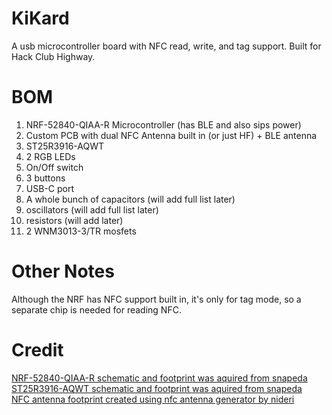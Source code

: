 # KiKard
A usb microcontroller board with NFC read, write, and tag support. Built for Hack Club Highway.

# BOM
1. NRF-52840-QIAA-R Microcontroller (has BLE and also sips power)
2. Custom PCB with dual NFC Antenna built in (or just HF) + BLE antenna
3. ST25R3916-AQWT
4. 2 RGB LEDs
5. On/Off switch
6. 3 buttons
7. USB-C port
8. A whole bunch of capacitors (will add full list later)
9. oscillators (will add full list later)
10. resistors (will add later)
11. 2 WNM3013-3/TR mosfets

# Other Notes
Although the NRF has NFC support built in, it's only for tag mode, so a separate chip is needed for reading NFC.

# Credit
[NRF-52840-QIAA-R schematic and footprint was aquired from snapeda](https://www.snapeda.com/parts/NRF52840-QIAA-R/Nordic%20Power/view-part/)<br>
[ST25R3916-AQWT schematic and footprint was aquired from snapeda](https://www.snapeda.com/parts/ST25R3916-AQWT/STMicroelectronics/view-part/)<br>
[NFC antenna footprint created using nfc antenna generator by nideri](https://github.com/nideri/nfc_antenna_generator)